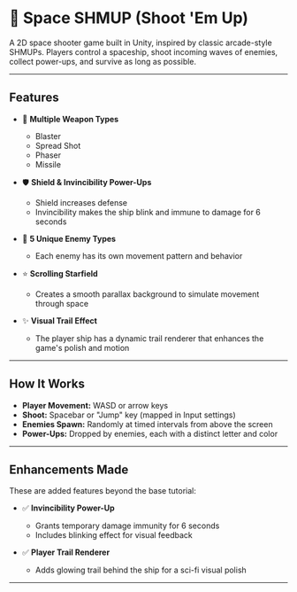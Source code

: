 # 🚀 Space SHMUP (Shoot 'Em Up)

A 2D space shooter game built in Unity, inspired by classic arcade-style SHMUPs. Players control a spaceship, shoot incoming waves of enemies, collect power-ups, and survive as long as possible.

---

##  Features

- 🔫 **Multiple Weapon Types**
  - Blaster
  - Spread Shot
  - Phaser
  - Missile

- 🛡 **Shield & Invincibility Power-Ups**
  - Shield increases defense
  - Invincibility makes the ship blink and immune to damage for 6 seconds

- 👾 **5 Unique Enemy Types**
  - Each enemy has its own movement pattern and behavior

- ⭐ **Scrolling Starfield**
  - Creates a smooth parallax background to simulate movement through space

- ✨ **Visual Trail Effect**
  - The player ship has a dynamic trail renderer that enhances the game's polish and motion

---

## How It Works

- **Player Movement:** WASD or arrow keys  
- **Shoot:** Spacebar or "Jump" key (mapped in Input settings)  
- **Enemies Spawn:** Randomly at timed intervals from above the screen  
- **Power-Ups:** Dropped by enemies, each with a distinct letter and color  

---

## Enhancements Made

These are added features beyond the base tutorial:

- ✅ **Invincibility Power-Up**
  - Grants temporary damage immunity for 6 seconds
  - Includes blinking effect for visual feedback

- ✅ **Player Trail Renderer**
  - Adds glowing trail behind the ship for a sci-fi visual polish

---
